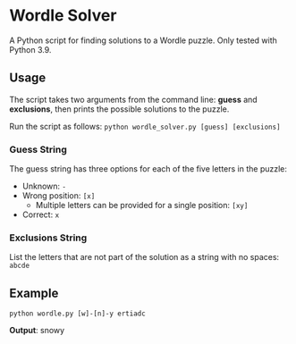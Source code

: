 # Wordle Solver

A Python script for finding solutions to a Wordle puzzle. Only tested with Python 3.9.

 ## Usage

The script takes two arguments from the command line: **guess** and **exclusions**, then prints the possible solutions to the puzzle.

Run the script as follows: `python wordle_solver.py [guess] [exclusions]`

### Guess String

The guess string has three options for each of the five letters in the puzzle:

* Unknown: `-`
* Wrong position: `[x]`
  * Multiple letters can be provided for a single position: `[xy]`
* Correct: `x`

### Exclusions String

List the letters that are not part of the solution as a string with no spaces: `abcde`

## Example

`python wordle.py [w]-[n]-y ertiadc`

**Output**: snowy

